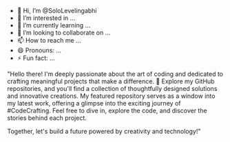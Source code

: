 - 👋 Hi, I’m @SoloLevelingabhi
- 👀 I’m interested in ...
- 🌱 I’m currently learning ...
- 💞️ I’m looking to collaborate on ...
- 📫 How to reach me ...
- 😄 Pronouns: ...
- ⚡ Fun fact: ...

<!---
SoloLevelingabhi/SoloLevelingabhi is a ✨ special ✨ repository because its `README.md` (this file) appears on your GitHub profile.
You can click the Preview link to take a look at your changes.
--->

"Hello there! 
I'm deeply passionate about the art of coding and dedicated to crafting meaningful projects that make a difference. 
🚀 Explore my GitHub repositories, and you'll find a collection of thoughtfully designed solutions and innovative creations. 
My featured repository serves as a window into my latest work, offering a glimpse into the exciting journey of #CodeCrafting. 
Feel free to dive in, explore the code, and discover the stories behind each project.

Together, let's build a future powered by creativity and technology!"
